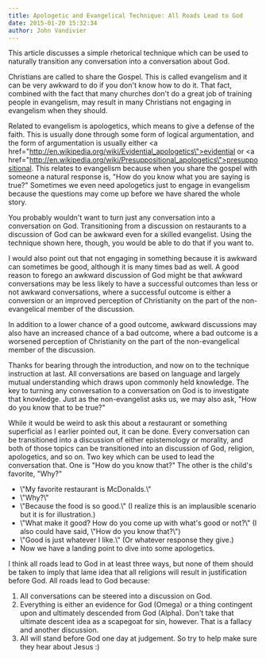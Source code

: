 ```yaml
---
title: Apologetic and Evangelical Technique: All Roads Lead to God
date: 2015-01-20 15:32:34
author: John Vandivier
---
```




This article discusses a simple rhetorical technique which can be used to naturally transition any conversation into a conversation about God.

Christians are called to share the Gospel. This is called evangelism and it can be very awkward to do if you don't know how to do it. That fact, combined with the fact that many churches don't do a great job of training people in evangelism, may result in many Christians not engaging in evangelism when they should.

Related to evangelism is apologetics, which means to give a defense of the faith. This is usually done through some form of logical argumentation, and the form of argumentation is usually either <a href=\"http://en.wikipedia.org/wiki/Evidential_apologetics\">evidential</a> or <a href=\"http://en.wikipedia.org/wiki/Presuppositional_apologetics\">presuppositional</a>. This relates to evangelism because when you share the gospel with someone a natural response is, \"How do you know what you are saying is true?\" Sometimes we even need apologetics just to engage in evangelism because the questions may come up before we have shared the whole story.

You probably wouldn't want to turn just any conversation into a conversation on God. Transitioning from a discussion on restaurants to a discussion of God can be awkward even for a skilled evangelist. Using the technique shown here, though, you would be able to do that if you want to.

I would also point out that not engaging in something because it is awkward can sometimes be good, although it is many times bad as well. A good reason to forego an awkward discussion of God might be that awkward conversations may be less likely to have a successful outcomes than less or not awkward conversations, where a successful outcome is either a conversion or an improved perception of Christianity on the part of the non-evangelical member of the discussion.

In addition to a lower chance of a good outcome, awkward discussions may also have an increased chance of a bad outcome, where a bad outcome is a worsened perception of Christianity on the part of the non-evangelical member of the discussion.

Thanks for bearing through the introduction, and now on to the technique instruction at last. All conversations are based on language and largely mutual understanding which draws upon commonly held knowledge. The key to turning any conversation to a conversation on God is to investigate that knowledge. Just as the non-evangelist asks us, we may also ask, \"How do you know that to be true?\"

While it would be weird to ask this about a restaurant or something superficial as I earlier pointed out, it can be done. Every conversation can be transitioned into a discussion of either epistemology or morality, and both of those topics can be transitioned into an discussion of God, religion, apologetics, and so on. Two key which can be used to lead the conversation that. One is \"How do you know that?\" The other is the child's favorite, \"Why?\"
<ul>
	<li>\"My favorite restaurant is McDonalds.\"</li>
	<li>\"Why?\"</li>
	<li>\"Because the food is so good.\" (I realize this is an implausible scenario but it is for illustration.)</li>
	<li>\"What make it good? How do you come up with what's good or not?\" (I also could have said, \"How do you know that?\")</li>
	<li>\"Good is just whatever I like.\" (Or whatever response they give.)</li>
	<li>Now we have a landing point to dive into some apologetics.</li>
</ul>
I think all roads lead to God in at least three ways, but none of them should be taken to imply that lame idea that all religions will result in justification before God. All roads lead to God because:
<ol>
	<li>All conversations can be steered into a discussion on God.</li>
	<li>Everything is either an evidence for God (Omega) or a thing contingent upon and ultimately descended from God (Alpha). Don't take that ultimate descent idea as a scapegoat for sin, however. That is a fallacy and another discussion.</li>
	<li>All will stand before God one day at judgement. So try to help make sure they hear about Jesus :)</li>
</ol>